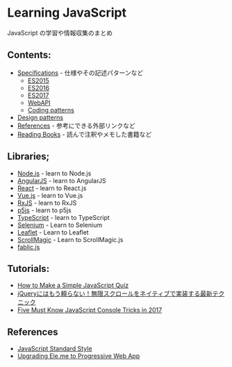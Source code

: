 # Learning JavaScript
JavaScript の学習や情報収集のまとめ

## Contents:
- [Specifications](Specification/) - 仕様やその記述パターンなど
  - [ES2015](Specification/es2015/README.md)
  - [ES2016](Specification/es2016/README.md)
  - [ES2017](Specification/es2017/README.md)
  - [WebAPI](Specification/webapi/README.md)
  - [Coding patterns](Specification/patterns/README.md)
- [Design patterns](DesignPatterns/README.md)
- [References](References/) - 参考にできる外部リンクなど
- [Reading Books](Books/) - 読んで注釈やメモした書籍など


## Libraries;
- [Node.js](Libraries/Node/) - learn to Node.js
- [AngularJS](Libraries/AngularJS/) - learn to AngularJS
- [React](Libraries/React/) - learn to React.js
- [Vue.js](Libraries/Vue.js/) - learn to Vue.js
- [RxJS](Libraries/RxJS/) - learn to RxJS
- [p5js](Libraries/p5/) - learn to p5js
- [TypeScript](Libraries/TypeScript/) - learn to TypeScript
- [Selenium](Libraries/Selenium/) - Learn to Selenium
- [Leaflet](Libraries/Leaflet/) - Learn to Leaflet
- [ScrollMagic](Libraries/ScrollMagic) - Learn to ScrollMagic.js
- [fablic.js](Libralies/fablic.js/)

## Tutorials:
- [How to Make a Simple JavaScript Quiz](https://www.sitepoint.com/simple-javascript-quiz/)
- [jQueryにはもう頼らない！無限スクロールをネイティブで実装する最新テクニック](https://www.webprofessional.jp/intersectionobserver-api/)
- [Five Must Know JavaScript Console Tricks in 2017](https://applyhead.com/must-know-javascript-console-tricks/)

## References
- [JavaScript Standard Style](http://standardjs.com/)
- [Upgrading Ele.me to Progressive Web App](https://medium.com/elemefe/upgrading-ele-me-to-progressive-web-app-2a446832e509)
